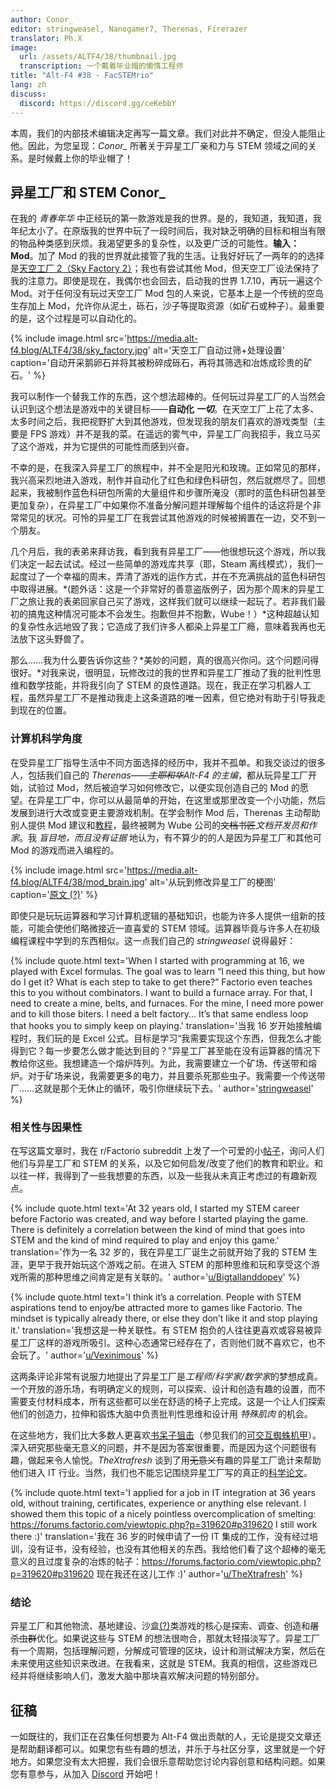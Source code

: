 ```yaml
---
author: Conor_
editor: stringweasel, Nanogamer7, Therenas, Firerazer
translator: Ph.X
image:
  url: /assets/ALTF4/38/thumbnail.jpg
  transcription: 一个戴着毕业帽的懒惰工程师
title: "Alt-F4 #38 - FacSTEMrio"
lang: zh
discuss:
  discord: https://discord.gg/ceKebbY
---
```


本周，我们的内部技术编辑决定再写一篇文章。我们对此并不确定，但没人能阻止他。因此，为您呈现：*Conor_* 所著关于异星工厂亲和力与 STEM 领域之间的关系。是时候戴上你的毕业帽了！

## 异星工厂和 STEM <author>Conor_</author>

在我的 *青春年华* 中正经玩的第一款游戏是我的世界。是的，我知道，我知道，我年纪太小了。在原版我的世界中玩了一段时间后，我对缺乏明确的目标和相当有限的物品种类感到厌烦。我渴望更多的复杂性，以及更广泛的可能性。**输入：Mod**。加了 Mod 的我的世界就此接管了我的生活。让我好好玩了一两年的的选择是[天空工厂 2（Sky Factory 2）](https://atlauncher.com/pack/skyfactory)；我也有尝试其他 Mod，但天空工厂设法保持了我的注意力。即使是现在，我偶尔也会回去，启动我的世界 1.7.10，再玩一遍这个 Mod。对于任何没有玩过天空工厂 Mod 包的人来说，它基本上是一个传统的空岛生存加上 Mod，允许你从泥土，砾石，沙子等提取资源（如矿石或种子）。最重要的是，这个过程是可以自动化的。

{% include image.html src='https://media.alt-f4.blog/ALTF4/38/sky_factory.jpg' alt='天空工厂自动过筛+处理设置' caption='自动开采鹅卵石并将其被粉碎成砾石，再将其筛选和冶炼成珍贵的矿石。' %}

我可以制作一个替我工作的东西，这个想法超棒的。任何玩过异星工厂的人当然会认识到这个想法是游戏中的关键目标——**自动化 *一切***。在天空工厂上花了太多、太多时间之后，我把视野扩大到其他游戏，但发现我的朋友们喜欢的游戏类型（主要是 FPS 游戏）并不是我的菜。在遥远的雾气中，异星工厂向我招手，我立马买了这个游戏，并为它提供的可能性而感到兴奋。

不幸的是，在我深入异星工厂的旅程中，并不全是阳光和玫瑰。正如常见的那样，我兴高采烈地进入游戏，制作并自动化了红色和绿色科研包，然后就燃尽了。回想起来，我被制作蓝色科研包所需的大量组件和步骤所淹没（那时的蓝色科研包甚至更加复杂），在异星工厂中如果你不准备分解问题并理解每个组件的话这将是个非常常见的状况。可怜的异星工厂在我尝试其他游戏的时候被搁置在一边，交不到一个朋友。

几个月后，我的表弟来拜访我，看到我有异星工厂——他很想玩这个游戏，所以我们决定一起去试试。经过一些简单的游戏库共享（耶，Steam 离线模式），我们一起度过了一个幸福的周末，弄清了游戏的运作方式，并在不充满挑战的蓝色科研包中取得进展。*(题外话：这是一个非常好的善意盗版例子，因为那个周末的异星工厂之旅让我的表弟回家自己买了游戏，这样我们就可以继续一起玩了。若非我们最初的搞鬼这种情况可能本不会发生。抱歉但并不抱歉，Wube！）*这种超越认知的复杂性永远地毁了我；它造成了我们许多人都染上异星工厂瘾，意味着我再也无法放下这头野兽了。

那么……我为什么要告诉你这些？*美妙的问题，真的很高兴你问。这个问题问得很好。*对我来说，很明显，玩修改过的我的世界和异星工厂推动了我的批判性思维和数学技能，并将我引向了 STEM 的良性道路。现在，我正在学习机器人工程，虽然异星工厂不是推动我走上这条道路的唯一因素，但它绝对有助于引导我走到现在的位置。

### 计算机科学角度

在受异星工厂指导生活中不同方面选择的经历中，我并不孤单。和我交谈过的很多人，包括我们自己的 *Therenas——~~主耶和华~~Alt-F4 的主编*，都从玩异星工厂开始，试验过 Mod，然后被迫学习如何修改它，以便实现创造自己的 Mod 的愿望。在异星工厂中，你可以从最简单的开始，在这里或那里改变一个小功能，然后发展到进行大改或变更主要游戏机制。在学会制作 Mod 后，Therenas 主动帮助别人提供 Mod 建议和[教程](https://github.com/ClaudeMetz/UntitledGuiGuide/wiki)，最终被聘为 Wube 公司的~~文档书匠~~*文档开发员和作家*。我 *盲目地，而且没有证据* 地认为，有不算少的的人是因为异星工厂和其他可 Mod 的游戏而进入编程的。

{% include image.html src='https://media.alt-f4.blog/ALTF4/38/mod_brain.jpg' alt='从玩到修改异星工厂的梗图' caption='<a href="https://discord.com/channels/139677590393716737/306402592265732098/672169819696791582">原文 (?)</a>' %}

即使只是玩玩运算器和学习计算机逻辑的基础知识，也能为许多人提供一组新的技能，可能会使他们略微接近一直喜爱的 STEM 领域。运算器毕竟与许多人在初级编程课程中学到的东西相似。这一点我们自己的 *stringweasel* 说得最好：

{% include quote.html text='When I started with programming at 16, we played with Excel formulas. The goal was to learn “I need this thing, but how do I get it? What is each step to take to get there?” Factorio even teaches this to you without combinators. I want to build a furnace array. For that, I need to create a mine, belts, and furnaces. For the mine, I need more power and to kill those biters. I need a belt factory... It’s that same endless loop that hooks you to simply keep on playing.' translation='当我 16 岁开始接触编程时，我们玩的是 Excel 公式。目标是学习“我需要实现这个东西，但我怎么才能得到它？每一步要怎么做才能达到目的？”异星工厂甚至能在没有运算器的情况下教给你这些。我想建造一个熔炉阵列。为此，我需要建立一个矿场、传送带和熔炉。对于矿场来说，我需要更多的电力，并且要杀死那些虫子。我需要一个传送带厂……这就是那个无休止的循环，吸引你继续玩下去。' author='<a href="https://github.com/AlternativeFFFF/Alt-F4/pull/492#discussion_r641456118">stringweasel</a>' %}

### 相关性与因果性

在写这篇文章时，我在 r/Factorio subreddit 上发了一个可爱的小[帖子](https://www.reddit.com/r/factorio/comments/n8gpes/factorio_and_stem_careers/)，询问人们他们与异星工厂和 STEM 的关系，以及它如何启发/改变了他们的教育和职业。和以往一样，我得到了一些我想要的东西，以及一些我从未真正考虑过的有趣新观点。

{% include quote.html text='At 32 years old, I started my STEM career before Factorio was created, and way before I started playing the game. There is definitely a correlation between the kind of mind that goes into STEM and the kind of mind required to play and enjoy this game.' translation='作为一名 32 岁的，我在异星工厂诞生之前就开始了我的 STEM 生涯，更早于我开始玩这个游戏之前。在进入 STEM 的那种思维和玩和享受这个游戏所需的那种思维之间肯定是有关联的。' author='<a href="https://www.reddit.com/r/factorio/comments/n8gpes/factorio_and_stem_careers/gxiwjwy?utm_source=share&utm_medium=web2x&context=3">u/Bigtallanddopey</a>' %}

{% include quote.html text='I think it’s a correlation. People with STEM aspirations tend to enjoy/be attracted more to games like Factorio. The mindset is typically already there, or else they don’t like it and stop playing it.' translation='我想这是一种关联性。有 STEM 抱负的人往往更喜欢或容易被异星工厂这样的游戏所吸引。这种心态通常已经存在了，否则他们就不喜欢它，也不会玩了。' author='<a href="https://www.reddit.com/r/factorio/comments/n8gpes/factorio_and_stem_careers/gxif1dj?utm_source=share&utm_medium=web2x&context=3">u/Vexinimous</a>' %}

这两条评论非常有说服力地提出了异星工厂是*工程师/科学家/数学家*的梦想成真。一个开放的游乐场，有明确定义的规则，可以探索、设计和创造有趣的设置，而不需要支付材料成本，所有这些都可以坐在舒适的椅子上完成。这是一个让人们探索他们的创造力，拉伸和锻炼大脑中负责批判性思维和设计用 *特殊肌肉* 的机会。

在这些地方，我们比大多数人更喜欢[书呆子狙击](https://xkcd.com/356/)（参见我们的[可交互蜘蛛机甲](https://alt-f4.blog/zh/ALTF4-12/#%E5%9C%A8%E7%BD%91%E9%A1%B5%E4%B8%8A%E5%88%9B%E5%BB%BA%E8%9C%98%E8%9B%9B%E6%9C%BA%E7%94%B2-xthexder)）。深入研究那些毫无意义的问题，并不是因为答案很重要，而是因为这个问题很有趣，做起来令人愉悦。*TheXtrafresh* 谈到了用~~无意义~~有趣的异星工厂诡计来帮助他们进入 IT 行业。当然，我们也不能忘记围绕异星工厂写的真正的[科学论文](https://arxiv.org/abs/2102.04871)。

{% include quote.html text='I applied for a job in IT integration at 36 years old, without training, certificates, experience or anything else relevant. I showed them this topic of a nicely pointless overcomplication of smelting: <a href="https://forums.factorio.com/viewtopic.php?p=319620#p319620">https://forums.factorio.com/viewtopic.php?p=319620#p319620</a> I still work there :)' translation='我在 36 岁的时候申请了一份 IT 集成的工作，没有经过培训，没有证书，没有经验，也没有其他相关的东西。我给他们看了这个超棒的毫无意义的且过度复杂的冶炼的帖子：<a href="https://forums.factorio.com/viewtopic.php?p=319620#p319620">https://forums.factorio.com/viewtopic.php?p=319620#p319620</a> 现在我还在这儿工作 :)' author='<a href="https://www.reddit.com/r/factorio/comments/n8gpes/factorio_and_stem_careers/gxj9g1x?utm_source=share&utm_medium=web2x&context=3">u/TheXtrafresh</a>' %}

### 结论

异星工厂和其他物流、基地建设、沙盒[(?)](https://www.reddit.com/r/factorio/comments/9z8x5m/does_factorio_merit_the_creation_of_a_new/)类游戏的核心是探索、调查、创造和~~屠杀虫群~~优化。如果说这些与 STEM 的想法很吻合，那就太轻描淡写了。异星工厂有一个周期，包括理解问题，分解成可管理的区块，设计和测试解决方案，然后在未来使用这些知识来改进。在我看来，这就是 STEM。我真的相信，这些游戏已经并将继续影响人们，激发大脑中那块喜欢解决问题的特别部分。

## 征稿

一如既往的，我们正在召集任何想要为 Alt-F4 做出贡献的人，无论是提交文章还是帮助翻译都可以。如果您有些有趣的想法，并乐于与社区分享，这里就是一个好地方。如果您没有太大把握，我们会很乐意帮助您讨论内容创意和结构问题。如果您有意参与，从加入 [Discord](https://discord.gg/nxnCFkb) 开始吧！
